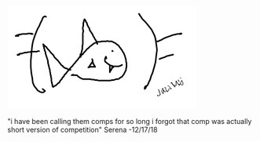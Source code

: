 ![image](ironfish.png)

"i have been calling them comps for so long i forgot that comp was actually short version of competition" Serena -12/17/18
